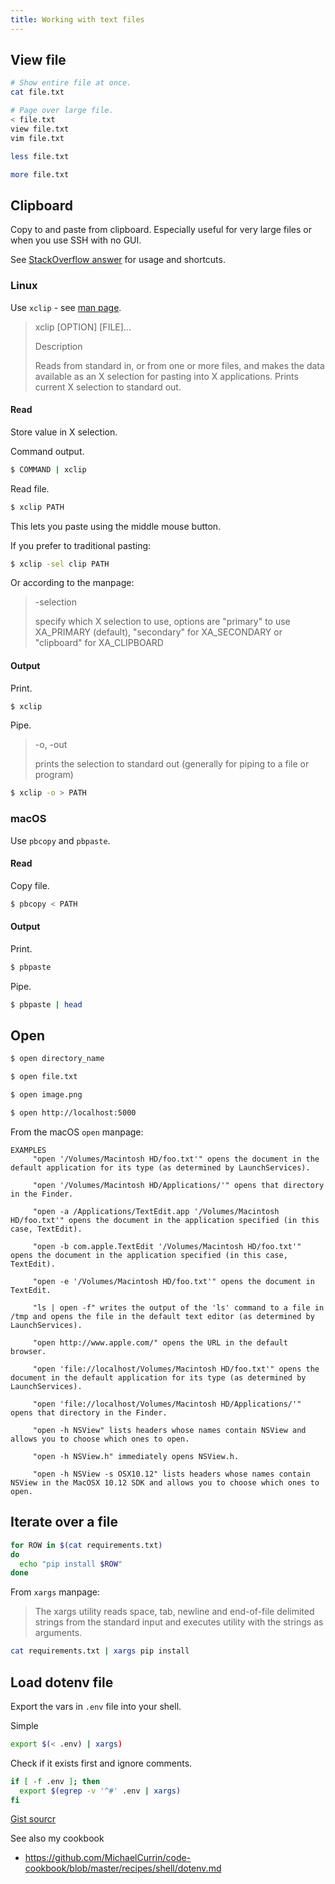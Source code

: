 ```yaml
---
title: Working with text files
---
```



## View file

```sh
# Show entire file at once.
cat file.txt

# Page over large file.
< file.txt
view file.txt
vim file.txt

less file.txt

more file.txt
```


## Clipboard

Copy to and paste from clipboard. Especially useful for very large files or when you use SSH with no GUI.


See [StackOverflow answer](https://stackoverflow.com/questions/749544/pipe-to-from-the-clipboard-in-bash-script) for usage and shortcuts.

### Linux

Use `xclip` - see [man page](https://linux.die.net/man/1/xclip).

> xclip [OPTION] [FILE]...
>
> Description
>
> Reads from standard in, or from one or more files, and makes the data available as an X selection for pasting into X applications. Prints current X selection to standard out.

#### Read

Store value in X selection.

Command output.

```sh
$ COMMAND | xclip
```

Read file.

```sh
$ xclip PATH
```

This lets you paste using the middle mouse button.

If you prefer to traditional pasting:

```sh
$ xclip -sel clip PATH
```

Or according to the manpage:

> -selection
>
>   specify which X selection to use, options are "primary" to use XA_PRIMARY (default), "secondary" for XA_SECONDARY or "clipboard" for XA_CLIPBOARD

#### Output

Print.

```sh
$ xclip
```

Pipe.

> -o, -out
>
>   prints the selection to standard out (generally for piping to a file or program)

```sh
$ xclip -o > PATH
```

### macOS

Use `pbcopy` and `pbpaste`.

#### Read

Copy file.

```sh
$ pbcopy < PATH
```

#### Output

Print.

```sh
$ pbpaste
```

Pipe.

```sh
$ pbpaste | head
```

## Open

```sh
$ open directory_name
```

```sh
$ open file.txt
```

```sh
$ open image.png
```


```sh
$ open http://localhost:5000
```

From the macOS `open` manpage:

```
EXAMPLES
     "open '/Volumes/Macintosh HD/foo.txt'" opens the document in the default application for its type (as determined by LaunchServices).

     "open '/Volumes/Macintosh HD/Applications/'" opens that directory in the Finder.

     "open -a /Applications/TextEdit.app '/Volumes/Macintosh HD/foo.txt'" opens the document in the application specified (in this case, TextEdit).

     "open -b com.apple.TextEdit '/Volumes/Macintosh HD/foo.txt'" opens the document in the application specified (in this case, TextEdit).

     "open -e '/Volumes/Macintosh HD/foo.txt'" opens the document in TextEdit.

     "ls | open -f" writes the output of the 'ls' command to a file in /tmp and opens the file in the default text editor (as determined by LaunchServices).

     "open http://www.apple.com/" opens the URL in the default browser.

     "open 'file://localhost/Volumes/Macintosh HD/foo.txt'" opens the document in the default application for its type (as determined by LaunchServices).

     "open 'file://localhost/Volumes/Macintosh HD/Applications/'" opens that directory in the Finder.

     "open -h NSView" lists headers whose names contain NSView and allows you to choose which ones to open.

     "open -h NSView.h" immediately opens NSView.h.

     "open -h NSView -s OSX10.12" lists headers whose names contain NSView in the MacOSX 10.12 SDK and allows you to choose which ones to open.
```

## Iterate over a file

```sh
for ROW in $(cat requirements.txt)
do
  echo "pip install $ROW"
done
```

From `xargs` manpage:

> The xargs utility reads space, tab, newline and end-of-file delimited strings from the standard input and executes utility with the strings as arguments.


```sh
cat requirements.txt | xargs pip install
```

## Load dotenv file

Export the vars in `.env` file into your shell.

Simple

```sh
export $(< .env) | xargs)
```

Check if it exists first and ignore comments.

```sh
if [ -f .env ]; then
  export $(egrep -v '^#' .env | xargs)
fi
```

[Gist sourcr](https://gist.github.com/judy2k/7656bfe3b322d669ef75364a46327836)

See also my cookbook

- https://github.com/MichaelCurrin/code-cookbook/blob/master/recipes/shell/dotenv.md

